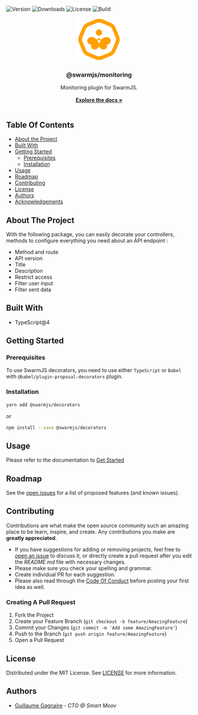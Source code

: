 ![Version](https://img.shields.io/npm/v/@swarmjs/decorators) ![Downloads](https://img.shields.io/npm/dm/@swarmjs/decorators) ![License](https://img.shields.io/github/license/swarm-js/decorators) ![Build](https://img.shields.io/github/actions/workflow/status/swarm-js/decorators/build.yml?branch=main)
<br/>

<p align="center">
  <a href="https://github.com/swarm-js/decorators">
    <img src="images/logo.png" alt="Logo" width="120" height="120">
  </a>

  <h3 align="center">@swarmjs/monitoring</h3>

  <p align="center">
    Monitoring plugin for SwarmJS.
    <br/>
    <br/>
      <a href="https://swarmjs.com"><strong>Explore the docs »</strong></a>
    <br/>
    <br/>
  </p>
</p>

## Table Of Contents

- [About the Project](#about-the-project)
- [Built With](#built-with)
- [Getting Started](#getting-started)
  - [Prerequisites](#prerequisites)
  - [Installation](#installation)
- [Usage](#usage)
- [Roadmap](#roadmap)
- [Contributing](#contributing)
- [License](#license)
- [Authors](#authors)
- [Acknowledgements](#acknowledgements)

## About The Project

With the following package, you can easily decorate your controllers, methods to configure everything you need about an API endpoint :

- Method and route
- API version
- Title
- Description
- Restrict access
- Filter user input
- Filter sent data

## Built With

- TypeScript@4

## Getting Started

### Prerequisites

To use SwarmJS decorators, you need to use either `TypeScript` or `Babel` with `@babel/plugin-proposal-decorators` plugin.

### Installation

```sh
yarn add @swarmjs/decorators
```

or

```sh
npm install --save @swarmjs/decorators
```

## Usage

Please refer to the documentation to [Get Started](https://swarmjs.com/docs/get-started)

## Roadmap

See the [open issues](https://github.com/swarm-js/decorators/issues) for a list of proposed features (and known issues).

## Contributing

Contributions are what make the open source community such an amazing place to be learn, inspire, and create. Any contributions you make are **greatly appreciated**.

- If you have suggestions for adding or removing projects, feel free to [open an issue](https://github.com/swarm-js/decorators/issues/new) to discuss it, or directly create a pull request after you edit the _README.md_ file with necessary changes.
- Please make sure you check your spelling and grammar.
- Create individual PR for each suggestion.
- Please also read through the [Code Of Conduct](https://github.com/swarm-js/decorators/blob/main/CODE_OF_CONDUCT.md) before posting your first idea as well.

### Creating A Pull Request

1. Fork the Project
2. Create your Feature Branch (`git checkout -b feature/AmazingFeature`)
3. Commit your Changes (`git commit -m 'Add some AmazingFeature'`)
4. Push to the Branch (`git push origin feature/AmazingFeature`)
5. Open a Pull Request

## License

Distributed under the MIT License. See [LICENSE](https://github.com/swarm-js/decorators/blob/main/LICENSE.md) for more information.

## Authors

- [Guillaume Gagnaire](https://github.com/guillaume-gagnaire) - _CTO @ Smart Moov_
